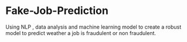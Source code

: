 # Fake-Job-Prediction
Using NLP , data analysis and machine learning model to create a robust model to predict weather a job is fraudulent or non fraudulent.
